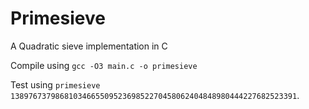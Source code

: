 # Primesieve
A Quadratic sieve implementation in C

Compile using 
`gcc -O3 main.c -o primesieve`

Test using `primesieve 1389767379868103466550952369852270458062404848980444227682523391`.
